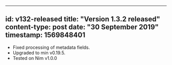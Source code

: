 -----
id: v132-released
title: "Version 1.3.2 released"
content-type: post
date: "30 September 2019"
timestamp: 1569848401
-----
* Fixed processing of metadata fields.
* Upgraded to min v0.19.5.
* Tested on Nim v1.0.0

